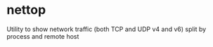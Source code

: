 # nettop
Utility to show network traffic (both TCP and UDP v4 and v6) split by process and remote host
